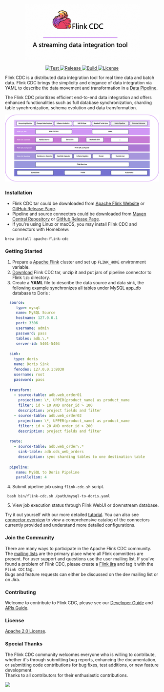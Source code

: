 <p align="center">
  <a href="https://nightlies.apache.org/flink/flink-cdc-docs-stable/"><img src="docs/static/fig/flinkcdc-logo.png" alt="Flink CDC" style="width: 375px;"></a>
</p>
<p align="center">
<a href="https://github.com/apache/flink-cdc/" target="_blank">
    <img src="https://img.shields.io/github/stars/apache/flink-cdc?style=social&label=Star&maxAge=2592000" alt="Test">
</a>
<a href="https://github.com/apache/flink-cdc/releases" target="_blank">
    <img src="https://img.shields.io/github/v/release/apache/flink-cdc?color=yellow" alt="Release">
</a>
<a href="https://github.com/apache/flink-cdc/actions/workflows/flink_cdc.yml" target="_blank">
    <img src="https://img.shields.io/github/actions/workflow/status/apache/flink-cdc/flink_cdc.yml?branch=master" alt="Build">
</a>
<a href="https://github.com/apache/flink-cdc/tree/master/LICENSE" target="_blank">
    <img src="https://img.shields.io/static/v1?label=license&message=Apache License 2.0&color=white" alt="License">
</a>
</p>


Flink CDC is a distributed data integration tool for real time data and batch data. Flink CDC brings the simplicity 
and elegance of data integration via YAML to describe the data movement and transformation in a 
[Data Pipeline](docs/content/docs/core-concept/data-pipeline.md).


The Flink CDC prioritizes efficient end-to-end data integration and offers enhanced functionalities such as 
full database synchronization, sharding table synchronization, schema evolution and data transformation.

![Flink CDC framework desigin](docs/static/fig/architecture.png)

### Installation

* Flink CDC tar could be downloaded from [Apache Flink Website](https://flink.apache.org/downloads/#apache-flink-cdc) or [GitHub Release Page](https://github.com/apache/flink-cdc/releases).
* Pipeline and source connectors could be downloaded from [Maven Central Repository](https://mvnrepository.com/artifact/org.apache.flink) or [GitHub Release Page](https://github.com/apache/flink-cdc/releases).
* If you're using Linux or macOS, you may install Flink CDC and connectors with Homebrew:

```bash
brew install apache-flink-cdc
```

### Getting Started

1. Prepare a [Apache Flink](https://nightlies.apache.org/flink/flink-docs-master/docs/try-flink/local_installation/#starting-and-stopping-a-local-cluster) cluster and set up `FLINK_HOME` environment variable.
2. [Download](https://github.com/apache/flink-cdc/releases) Flink CDC tar, unzip it and put jars of pipeline connector to Flink `lib` directory.
3. Create a **YAML** file to describe the data source and data sink, the following example synchronizes all tables under MySQL app_db database to Doris :
  ```yaml
    source:
       type: mysql
       name: MySQL Source
       hostname: 127.0.0.1
       port: 3306
       username: admin
       password: pass
       tables: adb.\.*
       server-id: 5401-5404
    
    sink:
      type: doris
      name: Doris Sink
      fenodes: 127.0.0.1:8030
      username: root
      password: pass
      
    transform:
      - source-table: adb.web_order01
        projection: \*, UPPER(product_name) as product_name
        filter: id > 10 AND order_id > 100
        description: project fields and filter
      - source-table: adb.web_order02
        projection: \*, UPPER(product_name) as product_name
        filter: id > 20 AND order_id > 200
        description: project fields and filter  

    route:
      - source-table: adb.web_order\.*
        sink-table: adb.ods_web_orders
        description: sync sharding tables to one destination table
    
    pipeline:
       name: MySQL to Doris Pipeline
       parallelism: 4
  ```
4. Submit pipeline job using `flink-cdc.sh` script.
 ```shell
  bash bin/flink-cdc.sh /path/mysql-to-doris.yaml
 ```
5. View job execution status through Flink WebUI or downstream database.

Try it out yourself with our more detailed [tutorial](docs/content/docs/get-started/quickstart/mysql-to-doris.md). 
You can also see [connector overview](docs/content/docs/connectors/pipeline-connectors/overview.md) to view a comprehensive catalog of the
connectors currently provided and understand more detailed configurations.



### Join the Community

There are many ways to participate in the Apache Flink CDC community. The
[mailing lists](https://flink.apache.org/what-is-flink/community/#mailing-lists) are the primary place where all Flink
committers are present. For user support and questions use the user mailing list. If you've found a problem of Flink CDC,
please create a [Flink jira](https://issues.apache.org/jira/projects/FLINK/summary) and tag it with the `Flink CDC` tag.   
Bugs and feature requests can either be discussed on the dev mailing list or on Jira.



### Contributing

Welcome to contribute to Flink CDC, please see our [Developer Guide](docs/content/docs/developer-guide/contribute-to-flink-cdc.md)
and [APIs Guide](docs/content/docs/developer-guide/understand-flink-cdc-api.md).



### License

[Apache 2.0 License](LICENSE).



### Special Thanks

The Flink CDC community welcomes everyone who is willing to contribute, whether it's through submitting bug reports,
enhancing the documentation, or submitting code contributions for bug fixes, test additions, or new feature development.     
Thanks to all contributors for their enthusiastic contributions.

<a href="https://github.com/apache/flink-cdc/graphs/contributors">
  <img src="https://contrib.rocks/image?repo=apache/flink-cdc"/>
</a>
